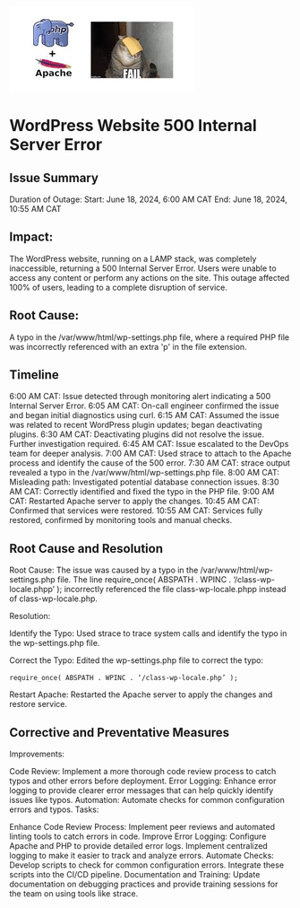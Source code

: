 
![alt text](image.png)


# WordPress Website 500 Internal Server Error

## Issue Summary
Duration of Outage:
Start: June 18, 2024, 6:00 AM CAT
End: June 18, 2024, 10:55 AM CAT

## Impact:
The WordPress website, running on a LAMP stack, was completely inaccessible, returning a 500 Internal Server Error. Users were unable to access any content or perform any actions on the site. This outage affected 100% of users, leading to a complete disruption of service.

## Root Cause:
A typo in the /var/www/html/wp-settings.php file, where a required PHP file was incorrectly referenced with an extra 'p' in the file extension.

## Timeline
6:00 AM CAT: Issue detected through monitoring alert indicating a 500 Internal Server Error.
6:05 AM CAT: On-call engineer confirmed the issue and began initial diagnostics using curl.
6:15 AM CAT: Assumed the issue was related to recent WordPress plugin updates; began deactivating plugins.
6:30 AM CAT: Deactivating plugins did not resolve the issue. Further investigation required.
6:45 AM CAT: Issue escalated to the DevOps team for deeper analysis.
7:00 AM CAT: Used strace to attach to the Apache process and identify the cause of the 500 error.
7:30 AM CAT: strace output revealed a typo in the /var/www/html/wp-settings.php file.
8:00 AM CAT: Misleading path: Investigated potential database connection issues.
8:30 AM CAT: Correctly identified and fixed the typo in the PHP file.
9:00 AM CAT: Restarted Apache server to apply the changes.
10:45 AM CAT: Confirmed that services were restored.
10:55 AM CAT: Services fully restored, confirmed by monitoring tools and manual checks.
## Root Cause and Resolution
Root Cause:
The issue was caused by a typo in the /var/www/html/wp-settings.php file. The line require_once( ABSPATH . WPINC . ‘/class-wp-locale.phpp’ ); incorrectly referenced the file class-wp-locale.phpp instead of class-wp-locale.php.

Resolution:

Identify the Typo: Used strace to trace system calls and identify the typo in the wp-settings.php file.

Correct the Typo: Edited the wp-settings.php file to correct the typo:
```
require_once( ABSPATH . WPINC . ‘/class-wp-locale.php’ );
```
Restart Apache: Restarted the Apache server to apply the changes and restore service.

## Corrective and Preventative Measures
Improvements:

Code Review: Implement a more thorough code review process to catch typos and other errors before deployment.
Error Logging: Enhance error logging to provide clearer error messages that can help quickly identify issues like typos.
Automation: Automate checks for common configuration errors and typos.
Tasks:

Enhance Code Review Process: Implement peer reviews and automated linting tools to catch errors in code.
Improve Error Logging:
Configure Apache and PHP to provide detailed error logs.
Implement centralized logging to make it easier to track and analyze errors.
Automate Checks:
Develop scripts to check for common configuration errors.
Integrate these scripts into the CI/CD pipeline.
Documentation and Training: Update documentation on debugging practices and provide training sessions for the team on using tools like strace.
